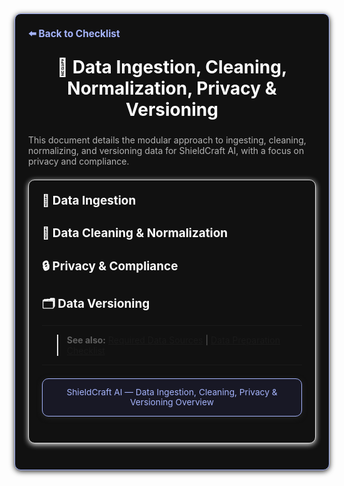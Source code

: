 <section style="border:1px solid #a5b4fc; border-radius:10px; margin:1.5em 0; box-shadow:0 2px 8px #222; padding:1.5em; background:#111; color:#fff;">
<div style="margin-bottom:1.5em;">
  <a href="./checklist.md" style="color:#a5b4fc; font-weight:bold; text-decoration:none; font-size:1.1em;">⬅️ Back to Checklist</a>
</div>
<h1 align="center" style="margin-top:0; font-size:2em;">💾 Data Ingestion, Cleaning, Normalization, Privacy & Versioning</h1>
<div style="margin-bottom:1.2em; color:#b3b3b3; font-size:1em;">
  This document details the modular approach to ingesting, cleaning, normalizing, and versioning data for ShieldCraft AI, with a focus on privacy and compliance.
</div>

<section style="border:1px solid #e0e0e0; border-radius:10px; margin:1.5em 0; box-shadow:0 2px 8px #f0f0f0; padding:1.5em; background:#111; color:#fff;">

<h2 style="margin-top:0;display:flex;align-items:center;font-size:1.35em;gap:0.5em;">🔗 Data Ingestion</h2>
<ul style="margin-bottom:0.5em;">
</ul>

<h2 style="margin-top:1.5em;display:flex;align-items:center;font-size:1.35em;gap:0.5em;">🧹 Data Cleaning & Normalization</h2>
<ul style="margin-bottom:0.5em;">
</ul>

<h2 style="margin-top:1.5em;display:flex;align-items:center;font-size:1.35em;gap:0.5em;">🔒 Privacy & Compliance</h2>
<ul style="margin-bottom:0.5em;">
</ul>

<h2 style="margin-top:1.5em;display:flex;align-items:center;font-size:1.35em;gap:0.5em;">🗂️ Data Versioning</h2>
<ul style="margin-bottom:0.5em;">
</ul>

---

> **See also:** [Required Data Sources](./data_sources_required.md) | [Data Preparation Checklist](./checklist.md#💾-data-preparation)

---

<section style="border:1px solid #a5b4fc; border-radius:10px; margin:1.5em 0; box-shadow:0 2px 8px #222; padding:1em; background:#181825; color:#a5b4fc; font-size:0.98em; text-align:center;">
  ShieldCraft AI &mdash; Data Ingestion, Cleaning, Privacy & Versioning Overview
